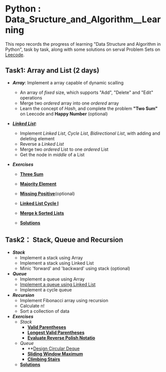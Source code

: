 # Python : Data_Sructure_and_Algorithm__Learning

This repo records the progress of learning "Data Structure and Algorithm in Python", task by task, along with some solutions on serval Problem Sets on [Leecode](https://leetcode-cn.com/profile/points/).


## Task1: Array and List (2 days)  
- ***Array***:  Implement a array capable of dynamic scalling
  -  An array of *fixed* size, which supports "Add", "Delete" and "Edit" operations
  -  Merge two *ordered* array into one *ordered* array
  -  Learn the concept of *Hash*, and complete the problem **"Two Sum"** on Leecode and **Happy Number** (optional)
  
- ***[Linked List](https://github.com/Pyabecedarian/Data_Sructure-Algorithm__Learning/blob/master/task1/linked_list.py)***:
  -  Implement *Linked List*, *Cycle List*, *Bidirectional List*, with adding and deleting element
  -  Reverse a *Linked List*
  -  Merge two *ordered* List to one *ordered* List
  -  Get the node in *middle* of a List
  
- ***Exercises***
  - **[Three Sum](https://leetcode.com/problems/3sum/)**
  - **[Majority Element](https://leetcode.com/problems/majority-element/)**
  - **[Missing Positive](https://leetcode.com/problems/first-missing-positive/)**(optional)
  - **[Linked List Cycle I](https://leetcode.com/problems/linked-list-cycle/)**
  - **[Merge k Sorted Lists](https://leetcode.com/problems/merge-k-sorted-lists/)**

  - **[Solutions](xxx)**

## Task2： Stack, Queue and Recursion
- ***Stack***
  - Implement a stack using Array
  - Implement a stack using Linked List
  - Minic 'forward' and 'backward' using stack (optional)
- ***Queue***
  - Implement a queue using Array
  - [Implement a queue using Linked List](https://github.com/Pyabecedarian/Data_Sructure-Algorithm__Learning/blob/master/task2/queue.py)
  - Implement a cycle queue
- ***Recursion***
  - Implement Fibonacci array using recursion
  - Calculate n!
  - Sort a collection of data
- ***Exercises***
  - *Stack*
    - **[Valid Parentheses](https://leetcode.com/problems/valid-parentheses/)**
    - **[Longest Valid Parentheses](https://leetcode.com/problems/longest-valid-parentheses/)**
    - **[Evaluate Reverse Polish Notatio](https://leetcode.com/problems/evaluate-reverse-polish-notation/)**
  - *Queue*
    - **[Design Circular Deque](https://leetcode.com/problems/design-circular-deque/)
    - **[Sliding Window Maximum](https://leetcode.com/problems/sliding-window-maximum/)**
    - **[Climbing Stairs](https://leetcode.com/problems/climbing-stairs/)**
  - **[Solutions](xxx)**
  
